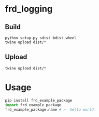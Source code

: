 # frd_logging



## Build 

```
python setup.py sdist bdist_wheel
twine upload dist/*
```

## Upload

```
twine upload dist/*
```

# Usage

``` python
pip install frd_example_package
import frd_example_package
frd_example_package.name # >  hello world
```
